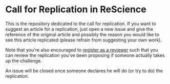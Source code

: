 # Call for Replication in ReScience

This is the repository dedicated to the call for replication. If you want to suggest an article for a replication, just open a new issue and give the reference of the original article and possibly the reason you would like to see this article replicated (please refrain from suggesting your own work).

Note that you're also encouraged to [register as a reviewer](https://github.com/ReScience/ReScience/issues/27) such that you can review the replication you've been proposing if someone actually takes up the challenge.

An issue will be closed once someone declares he will do (or try to do) the replication.
